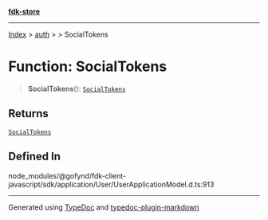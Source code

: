 [**fdk-store**](../../../README.md)
***

[Index](../../../API.md) > [auth](../../README.md) > [<internal>](../README.md) > SocialTokens

# Function: SocialTokens

> **SocialTokens**(): [`SocialTokens`](../type-aliases/type-alias.SocialTokens.md)

## Returns

[`SocialTokens`](../type-aliases/type-alias.SocialTokens.md)

## Defined In

node\_modules/@gofynd/fdk-client-javascript/sdk/application/User/UserApplicationModel.d.ts:913

***
Generated using [TypeDoc](https://typedoc.org/) and [typedoc-plugin-markdown](https://www.npmjs.com/package/typedoc-plugin-markdown)
